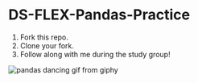 # DS-FLEX-Pandas-Practice

1. Fork this repo.
2. Clone your fork.
3. Follow along with me during the study group!

![pandas dancing gif from giphy](https://media.giphy.com/media/uSYQsJQWEv6O4/giphy.gif)
